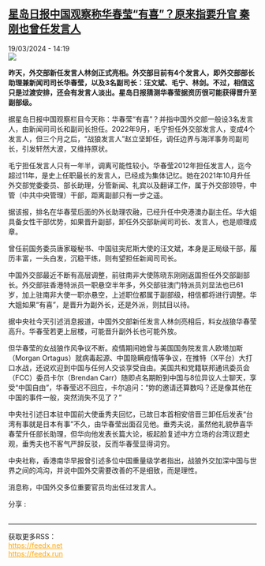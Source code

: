<!--1710855901000-->
[星岛日报中国观察称华春莹“有喜”？原来指要升官 秦刚也曾任发言人](https://www.rfi.fr/cn/%E4%B8%AD%E5%9B%BD/20240319-%E6%98%9F%E5%B2%9B%E6%97%A5%E6%8A%A5%E4%B8%AD%E5%9B%BD%E8%A7%82%E5%AF%9F%E7%A7%B0%E5%8D%8E%E6%98%A5%E8%8E%B9-%E6%9C%89%E5%96%9C-%E5%8E%9F%E6%9D%A5%E6%8C%87%E8%A6%81%E5%8D%87%E5%AE%98-%E7%A7%A6%E5%88%9A%E4%B9%9F%E6%9B%BE%E4%BB%BB%E5%8F%91%E8%A8%80%E4%BA%BA)
------

<div>19/03/2024 - 14:19</div><img src="https://s.rfi.fr/media/display/2721a600-9161-11ea-b153-005056bf87d6/w:1280/p:16x9/50984777_303.jpg"><p><strong>昨天，外交部新任发言人林剑正式亮相。外交部目前有4个发言人，即外交部部长助理兼新闻司司长华春莹，以及3名副司长：汪文斌、毛宁、林剑。不过，相信这只是过渡安排，还会有发言人淡出。星岛日报猜测华春莹据资历很可能获得晋升至副部级。        </strong></p><div><p>据星岛日报中国观察栏目今天称：华春莹“有喜”？并指中国外交部一般设3名发言人，由新闻司司长和副司长担任。2022年9月，毛宁担任外交部发言人，变成4个发言人，但三个月之后，“战狼发言人”赵立坚卸任，调任边界与海洋事务司副司长，引发轩然大波，又维持原状。</p><p>毛宁担任发言人只有一年半，调离可能性较小。华春莹2012年担任发言人，迄今超过11年，是史上任职最长的发言人，已经成为集体记忆。她在2021年10月升任外交部党委委员、部长助理，分管新闻、礼宾以及翻译工作，属于外交部领导，中管（中共中央管理）干部，距离副部只有一步之遥。</p><p>据该报，排名在华春莹后面的外长助理农融，已经升任中央港澳办副主任。华大姐具备女性干部优势，如果晋升副部，卸任外交部新闻司司长、发言人，也是顺理成章。</p><p>曾任前国务委员唐家璇秘书、中国驻突尼斯大使的汪文斌，本身是正局级干部，履历丰富，一头白发，沉稳干练，则有望担任新闻司司长。</p><p>中国外交部最近不断有高层调整，前驻南非大使陈晓东刚刚返国担任外交部副部长。外交部驻香港特派员一职悬空半年多，外交部驻澳门特派员刘显法也已61岁，加上驻南非大使一职亦悬空，上述职位都属于副部级，相信都将进行调整。华大姐如果“有喜”，是晋升为副外长，还是外派，则拭目以待。</p><p>据中央社今天引述消息报道，中国外交部新任发言人林剑亮相后，料女战狼华春莹高升。华春莹若更上层楼，可能晋升副外长也可能外放。</p><p>但华春莹的女战狼作风争议不断。疫情期间她曾与美国国务院发言人欧塔加斯（Morgan Ortagus）就病毒起源、中国隐瞒疫情等争议，在推特（X平台）大打口水战，还说欢迎到中国与任何人交谈享受自由。美国共和党籍联邦通讯委员会（FCC）委员卡尔（Brendan Carr）随即点名期盼到中国与8位异议人士聊天，享受“中国自由”，华春莹迟不回应，卡尔追问：“妳的邀请还算数吗？还是像其他在中国的事件一般，突然消失不见了？”</p><p>中央社引述日本驻中国前大使垂秀夫回忆，已故日本首相安倍晋三卸任后发表“台湾有事就是日本有事”不久，由华春莹出面召见他。垂秀夫说，虽然他礼貌恭喜华春莹升任部长助理，但华向他发表长篇大论，板起脸复述中方立场的台湾议题史观，垂秀夫也不客气严辞反驳，反而华春莹显得词穷。</p><p>中央社称，香港南华早报曾引述多位中国重量级学者指出，战狼外交加深中国与世界之间的鸿沟，并说中国外交需要改善的不是细致，而是理性。</p><p>消息称，中国外交多位重要官员均出任过发言人。</p><div data-selfpromo-newsletter></div><div data-selfpromo-app></div></div><div><div>分享 :</div><div><a href="https://www.facebook.com/dialog/share?app_id=113191652055439&amp;href=https%3A%2F%2Frfi.my%2FARTz.F&amp;redirect_uri=https%3A%2F%2Fwww.rfi.fr%2Fcn%2F%25E4%25B8%25AD%25E5%259B%25BD%2F20240319-%25E6%2598%259F%25E5%25B2%259B%25E6%2597%25A5%25E6%258A%25A5%25E4%25B8%25AD%25E5%259B%25BD%25E8%25A7%2582%25E5%25AF%259F%25E7%25A7%25B0%25E5%258D%258E%25E6%2598%25A5%25E8%258E%25B9-%25E6%259C%2589%25E5%2596%259C-%25E5%258E%259F%25E6%259D%25A5%25E6%258C%2587%25E8%25A6%2581%25E5%258D%2587%25E5%25AE%2598-%25E7%25A7%25A6%25E5%2588%259A%25E4%25B9%259F%25E6%259B%25BE%25E4%25BB%25BB%25E5%258F%2591%25E8%25A8%2580%25E4%25BA%25BA&amp;locale=zh_CN" target="_blank" rel="noopener nofollow"><span></span></a><a href="whatsapp://send?text=%E6%98%9F%E5%B2%9B%E6%97%A5%E6%8A%A5%E4%B8%AD%E5%9B%BD%E8%A7%82%E5%AF%9F%E7%A7%B0%E5%8D%8E%E6%98%A5%E8%8E%B9%E2%80%9C%E6%9C%89%E5%96%9C%E2%80%9D%EF%BC%9F%E5%8E%9F%E6%9D%A5%E6%8C%87%E8%A6%81%E5%8D%87%E5%AE%98%20%E7%A7%A6%E5%88%9A%E4%B9%9F%E6%9B%BE%E4%BB%BB%E5%8F%91%E8%A8%80%E4%BA%BA%20-%20https%3A%2F%2Frfi.my%2FARTz.W" target="_blank" rel="noopener nofollow"><span></span></a><a href="https://web.whatsapp.com/send?text=%E6%98%9F%E5%B2%9B%E6%97%A5%E6%8A%A5%E4%B8%AD%E5%9B%BD%E8%A7%82%E5%AF%9F%E7%A7%B0%E5%8D%8E%E6%98%A5%E8%8E%B9%E2%80%9C%E6%9C%89%E5%96%9C%E2%80%9D%EF%BC%9F%E5%8E%9F%E6%9D%A5%E6%8C%87%E8%A6%81%E5%8D%87%E5%AE%98%20%E7%A7%A6%E5%88%9A%E4%B9%9F%E6%9B%BE%E4%BB%BB%E5%8F%91%E8%A8%80%E4%BA%BA%20-%20https%3A%2F%2Frfi.my%2FARTz.W" target="_blank" rel="noopener nofollow"><span></span></a><a href="https://x.com/intent/tweet?url=https%3A%2F%2Frfi.my%2FARTz.X&amp;via=RFI_Cn&amp;related=RFI_Cn&amp;text=%E6%98%9F%E5%B2%9B%E6%97%A5%E6%8A%A5%E4%B8%AD%E5%9B%BD%E8%A7%82%E5%AF%9F%E7%A7%B0%E5%8D%8E%E6%98%A5%E8%8E%B9%E2%80%9C%E6%9C%89%E5%96%9C%E2%80%9D%EF%BC%9F%E5%8E%9F%E6%9D%A5%E6%8C%87%E8%A6%81%E5%8D%87%E5%AE%98%20%E7%A7%A6%E5%88%9A%E4%B9%9F%E6%9B%BE%E4%BB%BB%E5%8F%91%E8%A8%80%E4%BA%BA&amp;lang=zh-cn" target="_blank" rel="noopener nofollow"><span></span></a><span data-root-share><share-button v-on:open="openModal"></share-button><share-modal v-if="displayModal" v-on:close="closeModal"></share-modal></span></div></div><br><hr><div>获取更多RSS：<br><a href="https://feedx.net" style="color:orange" target="_blank">https://feedx.net</a> <br><a href="https://feedx.run" style="color:orange" target="_blank">https://feedx.run</a><br></div>
